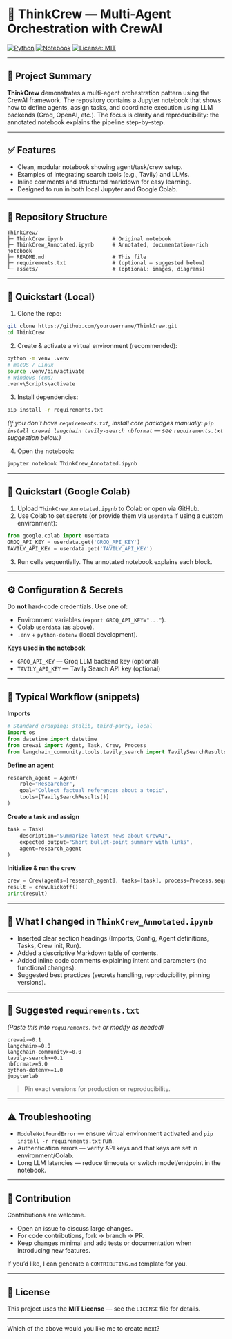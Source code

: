 
# 🚀 ThinkCrew — Multi-Agent Orchestration with CrewAI

[![Python](https://img.shields.io/badge/python-3.10%2B-blue)](https://www.python.org/)
[![Notebook](https://img.shields.io/badge/notebook-Jupyter-orange)](#)
[![License: MIT](https://img.shields.io/badge/license-MIT-green)](#)

---

## 🧭 Project Summary

**ThinkCrew** demonstrates a multi-agent orchestration pattern using the CrewAI framework. The repository contains a Jupyter notebook that shows how to define agents, assign tasks, and coordinate execution using LLM backends (Groq, OpenAI, etc.). The focus is clarity and reproducibility: the annotated notebook explains the pipeline step-by-step.

---

## ✅ Features

* Clean, modular notebook showing agent/task/crew setup.
* Examples of integrating search tools (e.g., Tavily) and LLMs.
* Inline comments and structured markdown for easy learning.
* Designed to run in both local Jupyter and Google Colab.

---

## 📁 Repository Structure

```
ThinkCrew/
├─ ThinkCrew.ipynb                # Original notebook
├─ ThinkCrew_Annotated.ipynb      # Annotated, documentation-rich notebook
├─ README.md                      # This file
├─ requirements.txt               # (optional — suggested below)
└─ assets/                        # (optional: images, diagrams)
```

---

## 🔧 Quickstart (Local)

1. Clone the repo:

```bash
git clone https://github.com/yourusername/ThinkCrew.git
cd ThinkCrew
```

2. Create & activate a virtual environment (recommended):

```bash
python -m venv .venv
# macOS / Linux
source .venv/bin/activate
# Windows (cmd)
.venv\Scripts\activate
```

3. Install dependencies:

```bash
pip install -r requirements.txt
```

*(If you don’t have `requirements.txt`, install core packages manually: `pip install crewai langchain tavily-search nbformat` — see `requirements.txt` suggestion below.)*

4. Open the notebook:

```bash
jupyter notebook ThinkCrew_Annotated.ipynb
```

---

## 📡 Quickstart (Google Colab)

1. Upload `ThinkCrew_Annotated.ipynb` to Colab or open via GitHub.
2. Use Colab to set secrets (or provide them via `userdata` if using a custom environment):

```python
from google.colab import userdata
GROQ_API_KEY = userdata.get('GROQ_API_KEY')
TAVILY_API_KEY = userdata.get('TAVILY_API_KEY')
```

3. Run cells sequentially. The annotated notebook explains each block.

---

## ⚙️ Configuration & Secrets

Do **not** hard-code credentials. Use one of:

* Environment variables (`export GROQ_API_KEY="..."`).
* Colab `userdata` (as above).
* `.env` + `python-dotenv` (local development).

**Keys used in the notebook**

* `GROQ_API_KEY` — Groq LLM backend key (optional)
* `TAVILY_API_KEY` — Tavily Search API key (optional)

---

## 🧩 Typical Workflow (snippets)

**Imports**

```python
# Standard grouping: stdlib, third-party, local
import os
from datetime import datetime
from crewai import Agent, Task, Crew, Process
from langchain_community.tools.tavily_search import TavilySearchResults
```

**Define an agent**

```python
research_agent = Agent(
    role="Researcher",
    goal="Collect factual references about a topic",
    tools=[TavilySearchResults()]
)
```

**Create a task and assign**

```python
task = Task(
    description="Summarize latest news about CrewAI",
    expected_output="Short bullet-point summary with links",
    agent=research_agent
)
```

**Initialize & run the crew**

```python
crew = Crew(agents=[research_agent], tasks=[task], process=Process.sequential)
result = crew.kickoff()
print(result)
```

---

## 📝 What I changed in `ThinkCrew_Annotated.ipynb`

* Inserted clear section headings (Imports, Config, Agent definitions, Tasks, Crew init, Run).
* Added a descriptive Markdown table of contents.
* Added inline code comments explaining intent and parameters (no functional changes).
* Suggested best practices (secrets handling, reproducibility, pinning versions).

---

## 🧰 Suggested `requirements.txt`

*(Paste this into `requirements.txt` or modify as needed)*

```
crewai>=0.1
langchain>=0.0
langchain-community>=0.0
tavily-search>=0.1
nbformat>=5.0
python-dotenv>=1.0
jupyterlab
```

> Pin exact versions for production or reproducibility.

---

## ⚠️ Troubleshooting

* `ModuleNotFoundError` — ensure virtual environment activated and `pip install -r requirements.txt` run.
* Authentication errors — verify API keys and that keys are set in environment/Colab.
* Long LLM latencies — reduce timeouts or switch model/endpoint in the notebook.

---

## 🤝 Contribution

Contributions are welcome.

* Open an issue to discuss large changes.
* For code contributions, fork → branch → PR.
* Keep changes minimal and add tests or documentation when introducing new features.

If you’d like, I can generate a `CONTRIBUTING.md` template for you.

---

## 🧾 License

This project uses the **MIT License** — see the `LICENSE` file for details.

---


Which of the above would you like me to create next?

